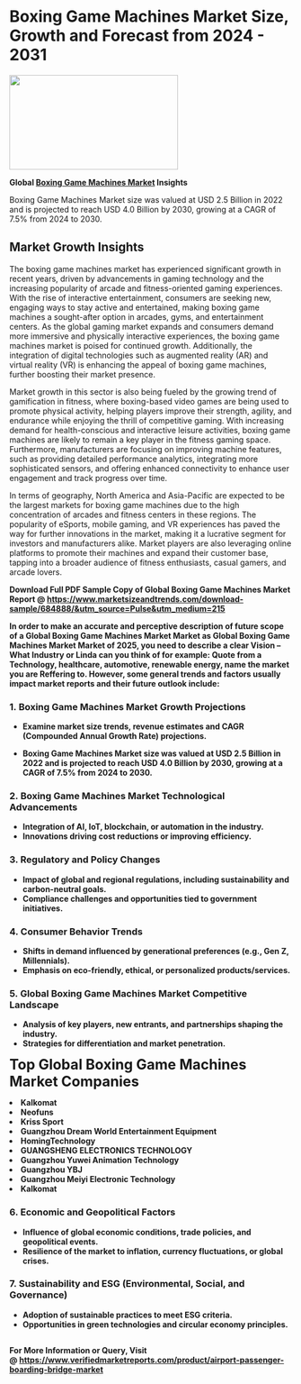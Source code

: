 <H1>Boxing Game Machines Market Size, Growth and Forecast from 2024 - 2031</H1><img class="aligncenter size-medium wp-image-584254" src="https://thirdeyenews.in/wp-content/uploads/2024/09/Global-Market-Research-300x168.jpeg" alt="" width="300" height="168" /><p><strong>Global&nbsp;<a href="https://www.marketsizeandtrends.com/download-sample/684888/&amp;utm_source=Pulse&amp;utm_medium=215">Boxing Game Machines Market</a> Insights</strong></p><p>Boxing Game Machines Market size was valued at USD 2.5 Billion in 2022 and is projected to reach USD 4.0 Billion by 2030, growing at a CAGR of 7.5% from 2024 to 2030.</p><p><h2>Market Growth Insights</h2> <p>The boxing game machines market has experienced significant growth in recent years, driven by advancements in gaming technology and the increasing popularity of arcade and fitness-oriented gaming experiences. With the rise of interactive entertainment, consumers are seeking new, engaging ways to stay active and entertained, making boxing game machines a sought-after option in arcades, gyms, and entertainment centers. As the global gaming market expands and consumers demand more immersive and physically interactive experiences, the boxing game machines market is poised for continued growth. Additionally, the integration of digital technologies such as augmented reality (AR) and virtual reality (VR) is enhancing the appeal of boxing game machines, further boosting their market presence.</p> <p><strong></strong></p> <p>Market growth in this sector is also being fueled by the growing trend of gamification in fitness, where boxing-based video games are being used to promote physical activity, helping players improve their strength, agility, and endurance while enjoying the thrill of competitive gaming. With increasing demand for health-conscious and interactive leisure activities, boxing game machines are likely to remain a key player in the fitness gaming space. Furthermore, manufacturers are focusing on improving machine features, such as providing detailed performance analytics, integrating more sophisticated sensors, and offering enhanced connectivity to enhance user engagement and track progress over time.</p> <p>In terms of geography, North America and Asia-Pacific are expected to be the largest markets for boxing game machines due to the high concentration of arcades and fitness centers in these regions. The popularity of eSports, mobile gaming, and VR experiences has paved the way for further innovations in the market, making it a lucrative segment for investors and manufacturers alike. Market players are also leveraging online platforms to promote their machines and expand their customer base, tapping into a broader audience of fitness enthusiasts, casual gamers, and arcade lovers.</p> <p><strong></p><p><span class=""><strong>Download Full PDF Sample Copy of Global Boxing Game Machines Market Report</strong> @ <a href="https://www.marketsizeandtrends.com/download-sample/684888/&amp;utm_source=Pulse&amp;utm_medium=215" target="_blank">https://www.marketsizeandtrends.com/download-sample/684888/&amp;utm_source=Pulse&amp;utm_medium=215</a></span></p><p>In order to make an accurate and perceptive description of future scope of a Global&nbsp;Boxing Game Machines Market Market as Global&nbsp;Boxing Game Machines Market Market of 2025, you need to describe a clear Vision &ndash; What Industry or Linda can you think of for example: Quote from a Technology, healthcare, automotive, renewable energy, name the market you are Reffering to. However, some general trends and factors usually impact market reports and their future outlook include:</p><h3>1.&nbsp;<strong>Boxing Game Machines Market Growth Projections</strong></h3><ul><li>Examine market size trends, revenue estimates and CAGR (Compounded Annual Growth Rate) projections.</li><li><p>Boxing Game Machines Market size was valued at USD 2.5 Billion in 2022 and is projected to reach USD 4.0 Billion by 2030, growing at a CAGR of 7.5% from 2024 to 2030.</p></li></ul><h3>2.&nbsp;<strong>Boxing Game Machines Market Technological Advancements</strong></h3><ul><li>Integration of AI, IoT, blockchain, or automation in the industry.</li><li>Innovations driving cost reductions or improving efficiency.</li></ul><h3>3.&nbsp;<strong>Regulatory and Policy Changes</strong></h3><ul><li>Impact of global and regional regulations, including sustainability and carbon-neutral goals.</li><li>Compliance challenges and opportunities tied to government initiatives.</li></ul><h3>4.&nbsp;<strong>Consumer Behavior Trends</strong></h3><ul><li>Shifts in demand influenced by generational preferences (e.g., Gen Z, Millennials).</li><li>Emphasis on eco-friendly, ethical, or personalized products/services.</li></ul><h3>5.&nbsp;<strong>Global Boxing Game Machines Market Competitive Landscape</strong></h3><ul><li>Analysis of key players, new entrants, and partnerships shaping the industry.</li><li>Strategies for differentiation and market penetration.</li></ul><p data-pm-slice="1 1 []"><span style="color: inherit; font-family: inherit; font-size: 25px;">Top Global Boxing Game Machines Market Companies</span></p><div class="" data-test-id=""><p><li>Kalkomat</li><li> Neofuns</li><li> Kriss Sport</li><li> Guangzhou Dream World Entertainment Equipment</li><li> HomingTechnology</li><li> GUANGSHENG ELECTRONICS TECHNOLOGY</li><li> Guangzhou Yuwei Animation Technology</li><li> Guangzhou YBJ</li><li> Guangzhou Meiyi Electronic Technology</li><li> Kalkomat</li></p></div><h3>6.&nbsp;<strong>Economic and Geopolitical Factors</strong></h3><ul><li>Influence of global economic conditions, trade policies, and geopolitical events.</li><li>Resilience of the market to inflation, currency fluctuations, or global crises.</li></ul><h3>7.&nbsp;<strong>Sustainability and ESG (Environmental, Social, and Governance)</strong></h3><ul><li>Adoption of sustainable practices to meet ESG criteria.</li><li>Opportunities in green technologies and circular economy principles.</li></ul><h2><strong style="font-size: 14px;">For More Information or Query, Visit @&nbsp;</strong><a style="background-color: #ffffff; font-size: 14px;" href="https://www.marketsizeandtrends.com/report/boxing-game-machines-market/" target="_blank">https://www.verifiedmarketreports.com/product/airport-passenger-boarding-bridge-market</a></h2>
